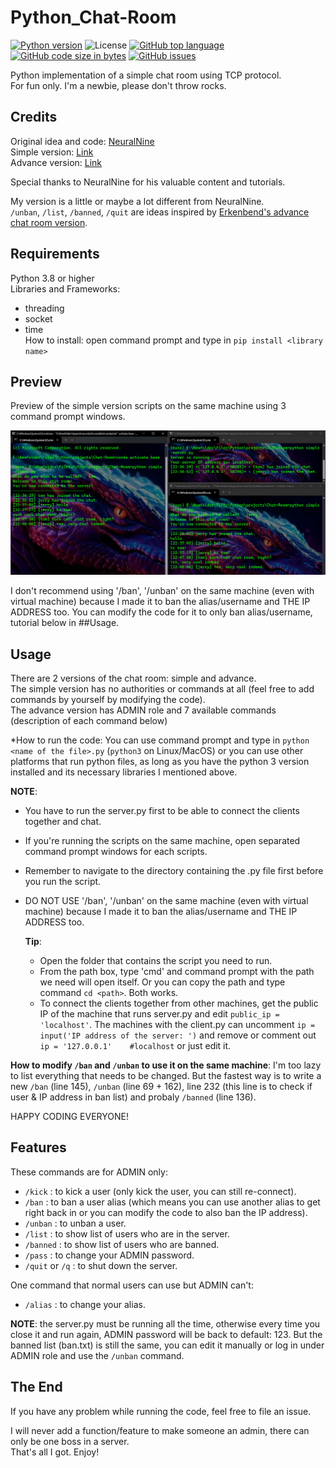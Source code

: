 # Python_Chat-Room
[![Python version](https://img.shields.io/badge/Python-3776AB?style=flat&logo=python&logoColor=white)](https://shields.io/) 
![License](https://img.shields.io/badge/License-MIT-blue.svg)
[![GitHub top language](https://img.shields.io/github/languages/top/KlausJackson/Chat-Room?logo=github)](https://github.com/KlausJackson/Chat-Room) 
[![GitHub code size in bytes](https://img.shields.io/github/languages/code-size/KlausJackson/Chat-Room?logo=github)](https://github.com/KlausJackson/Chat-Room) 
[![GitHub issues](https://img.shields.io/github/issues/KlausJackson/Chat-Room?logo=github)](https://github.com/KlausJackson/Chat-Room)
<br>

Python implementation of a simple chat room using TCP protocol. <br>
For fun only. I'm a newbie, please don't throw rocks. <br>

## Credits

Original idea and code: [NeuralNine](https://www.youtube.com/@NeuralNine) <br>
Simple version: [Link](https://youtu.be/3UOyky9sEQY?si=ZfhIld_oTzGdTsgC) <br>
Advance version: [Link](https://youtu.be/F_JDA96AdEI?si=naX_kLDcCWYCMohQ) <br>

Special thanks to NeuralNine for his valuable content and tutorials. <br>

My version is a little or maybe a lot different from NeuralNine. <br>
`/unban`, `/list`, `/banned`, `/quit` are ideas inspired by [Erkenbend's advance chat room version](https://github.com/Erkenbend/tcp-chat-room). <br>

## Requirements

Python 3.8 or higher <br>
Libraries and Frameworks: 
- threading
- socket
- time <br>
How to install: open command prompt and type in `pip install <library name>` <br>

## Preview

Preview of the simple version scripts on the same machine using 3 command prompt windows. <br>

![Alt Text](example.png)

I don't recommend using '/ban', '/unban' on the same machine (even with virtual machine) because I made it to ban the alias/username and THE IP ADDRESS too. You can modify the code for it to only ban alias/username, tutorial below in ##Usage. <br>

## Usage

There are 2 versions of the chat room: simple and advance. <br>
The simple version has no authorities or commands at all (feel free to add commands by yourself by modifying the code). <br> 
The advance version has ADMIN role and 7 available commands (description of each command below) <br>

*How to run the code: You can use command prompt and type in `python <name of the file>.py` (`python3` on Linux/MacOS) or you can use other platforms that run python files, as long as you have the python 3 version installed and its necessary libraries I mentioned above. <br>

**NOTE**: 
- You have to run the server.py first to be able to connect the clients together and chat. <br>
- If you're running the scripts on the same machine, open separated command prompt windows for each scripts. <br>
- Remember to navigate to the directory containing the .py file first before you run the script. <br>
- DO NOT USE '/ban', '/unban' on the same machine (even with virtual machine) because I made it to ban the alias/username and THE IP ADDRESS too. <br>
  
  **Tip**:
  - Open the folder that contains the script you need to run. <br>
  - From the path box, type 'cmd' and command prompt with the path we need will open itself. Or you can copy the path and type command `cd <path>`. Both works. <br>
  - To connect the clients together from other machines, get the public IP of the machine that runs server.py and edit `public_ip = 'localhost'`. The machines with the client.py can uncomment `ip = input('IP address of the server: ')` and remove or comment out `ip = '127.0.0.1'    #localhost` or just edit it.

**How to modify `/ban` and `/unban` to use it on the same machine**: I'm too lazy to list everything that needs to be changed. But the fastest way is to write a new `/ban` (line 145), `/unban` (line 69 + 162), line 232 (this line is to check if user & IP address in ban list) and probaly `/banned` (line 136).

HAPPY CODING EVERYONE!

## Features

These commands are for ADMIN only:
- `/kick` : to kick a user (only kick the user, you can still re-connect).
- `/ban` : to ban a user alias (which means you can use another alias to get right back in or you can modify the code to also ban the IP address).
- `/unban` : to unban a user.
- `/list` : to show list of users who are in the server.
- `/banned` : to show list of users who are banned.
- `/pass` : to change your ADMIN password.
- `/quit` or `/q` : to shut down the server. 
  
One command that normal users can use but ADMIN can't:  
- `/alias` : to change your alias.

**NOTE**: the server.py must be running all the time, otherwise every time you close it and run again, ADMIN password will be back to default: 123. But the banned list (ban.txt) is still the same, you can edit it manually or log in under ADMIN role and use the `/unban` command.

## The End

If you have any problem while running the code, feel free to file an issue. <br>

I will never add a function/feature to make someone an admin, there can only be one boss in a server. <br>
That's all I got. Enjoy!




